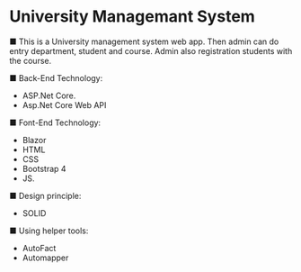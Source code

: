 # University Managemant System
■ This is a University management system web app. Then admin can do entry department, student and course. Admin also registration students with the course.

■ Back-End Technology:<br />
- ASP.Net Core.
- Asp.Net Core Web API

■ Font-End Technology:<br />
- Blazor
- HTML
- CSS 
- Bootstrap 4 
- JS.

■ Design principle:<br />
- SOLID

■ Using helper tools:<br />
- AutoFact
- Automapper
